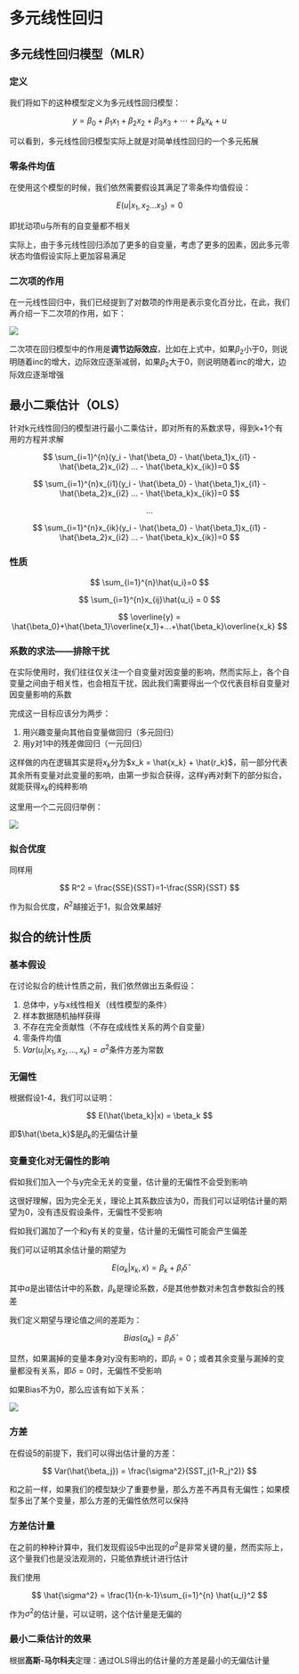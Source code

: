 # 多元线性回归

## 多元线性回归模型（MLR）

### 定义

我们将如下的这种模型定义为多元线性回归模型：

$$
y = \beta_0 + \beta_1 x_1 + \beta_2 x_2 + \beta_3 x_3 + \cdots + \beta_k x_k + u
$$

可以看到，多元线性回归模型实际上就是对简单线性回归的一个多元拓展

### 零条件均值

在使用这个模型的时候，我们依然需要假设其满足了零条件均值假设：

$$
E(u|x_1,x_2 \dots x_3) = 0
$$

即扰动项u与所有的自变量都不相关

实际上，由于多元线性回归添加了更多的自变量，考虑了更多的因素，因此多元零状态均值假设实际上更加容易满足

### 二次项的作用

在一元线性回归中，我们已经提到了对数项的作用是表示变化百分比，在此，我们再介绍一下二次项的作用，如下：

![](/assets/images/grade2-2/ECON2-1.jpg)

二次项在回归模型中的作用是**调节边际效应**，比如在上式中，如果$\beta_2$小于0，则说明随着inc的增大，边际效应逐渐减弱，如果$\beta_2$大于0，则说明随着inc的增大，边际效应逐渐增强

## 最小二乘估计（OLS）

针对k元线性回归的模型进行最小二乘估计，即对所有的系数求导，得到k+1个有用的方程并求解

$$
\sum_{i=1}^{n}(y_i - \hat{\beta_0} - \hat{\beta_1}x_{i1} - \hat{\beta_2}x_{i2} ... - \hat{\beta_k}x_{ik})=0
$$

$$
\sum_{i=1}^{n}x_{i1}(y_i - \hat{\beta_0} - \hat{\beta_1}x_{i1} - \hat{\beta_2}x_{i2} ... - \hat{\beta_k}x_{ik})=0
$$

$$
\dots
$$

$$
\sum_{i=1}^{n}x_{ik}(y_i - \hat{\beta_0} - \hat{\beta_1}x_{i1} - \hat{\beta_2}x_{i2} ... - \hat{\beta_k}x_{ik})=0
$$

### 性质

$$
\sum_{i=1}^{n}\hat{u_i}=0
$$

$$
\sum_{i=1}^{n}x_{ij}\hat{u_i} = 0
$$

$$
\overline{y} = \hat{\beta_0}+\hat{\beta_1}\overline{x_1}+...+\hat{\beta_k}\overline{x_k}
$$

### 系数的求法——排除干扰

在实际使用时，我们往往仅关注一个自变量对因变量的影响，然而实际上，各个自变量之间由于相关性，也会相互干扰，因此我们需要得出一个仅代表目标自变量对因变量影响的系数

完成这一目标应该分为两步：
1. 用兴趣变量向其他自变量做回归（多元回归）
2. 用y对1中的残差做回归（一元回归）

这样做的内在逻辑其实是将$x_k$分为$x_k = \hat{x_k} + \hat{r_k}$，前一部分代表其余所有变量对此变量的影响，由第一步拟合获得，这样y再对剩下的部分拟合，就能获得$x_k$的纯粹影响

这里用一个二元回归举例：

![](/assets/images/grade2-2/ECON2-2.jpg)

### 拟合优度

同样用

$$
R^2 = \frac{SSE}{SST}=1-\frac{SSR}{SST}
$$

作为拟合优度，$R^2$越接近于1，拟合效果越好

## 拟合的统计性质

### 基本假设

在讨论拟合的统计性质之前，我们依然做出五条假设：
1. 总体中，y与x线性相关（线性模型的条件）
2. 样本数据随机抽样获得
3. 不存在完全贡献性（不存在成线性关系的两个自变量）
4. 零条件均值
5. $Var(u_i|x_1,x_2,...,x_k)=\sigma^2$条件方差为常数

### 无偏性

根据假设1-4，我们可以证明：

$$
E(\hat{\beta_k}|x) = \beta_k
$$

即$\hat{\beta_k}$是$\beta_k$的无偏估计量

### 变量变化对无偏性的影响
假如我们加入一个与y完全无关的变量，估计量的无偏性不会受到影响

这很好理解，因为完全无关，理论上其系数应该为0，而我们可以证明估计量的期望为0，没有违反假设条件，无偏性不受影响

假如我们漏加了一个和y有关的变量，估计量的无偏性可能会产生偏差

我们可以证明其余估计量的期望为

$$
E(\alpha_k|x_k,x) = \beta_k + \beta_l\hat{\delta}
$$

其中$\alpha$是出错估计中的系数，$\beta_k$是理论系数，$\delta$是其他参数对未包含参数拟合的残差

我们定义期望与理论值之间的差距为：

$$
Bias(\alpha_k) = \beta_l \hat{\delta}
$$

显然，如果漏掉的变量本身对y没有影响的，即$\beta_l = 0$；或者其余变量与漏掉的变量都没有关系，即$\delta = 0$时，无偏性不受影响

如果Bias不为0，那么应该有如下关系：

![](/assets/images/grade2-2/ECON2-3.jpg)

### 方差
在假设5的前提下，我们可以得出估计量的方差：

$$
Var(\hat{\beta_j}) = \frac{\sigma^2}{SST_j(1-R_j^2)}
$$

和之前一样，如果我们的模型缺少了重要参量，那么方差不再具有无偏性；如果模型多出了某个变量，那么方差的无偏性依然可以保持

### 方差估计量

在之前的种种计算中，我们发现假设5中出现的$\sigma^2$是非常关键的量，然而实际上，这个量我们也是没法观测的，只能依靠统计进行估计

我们使用

$$
\hat{\sigma^2} = \frac{1}{n-k-1}\sum_{i=1}^{n} \hat{u_i}^2
$$

作为$\sigma^2$的估计量，可以证明，这个估计量是无偏的

### 最小二乘估计的效果

根据**高斯-马尔科夫**定理：通过OLS得出的估计量的方差是最小的无偏估计量
